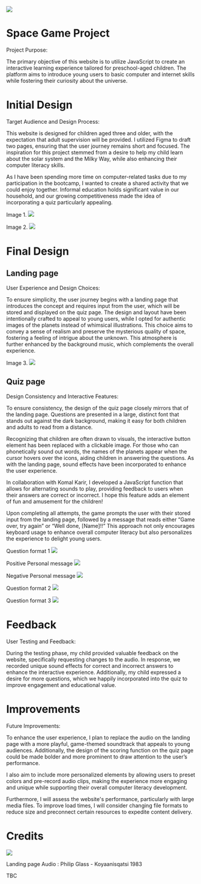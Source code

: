 <img src= "assets/images/multiple_devices.PNG">
<br>

# Space Game Project

Project Purpose:

The primary objective of this website is to utilize JavaScript to create an interactive learning experience tailored for preschool-aged children. The platform aims to introduce young users to basic computer and internet skills while fostering their curiosity about the universe.

# Initial Design 

Target Audience and Design Process:

This website is designed for children aged three and older, with the expectation that adult supervision will be provided. I utilized Figma to draft two pages, ensuring that the user journey remains short and focused. The inspiration for this project stemmed from a desire to help my child learn about the solar system and the Milky Way, while also enhancing their computer literacy skills.

As I have been spending more time on computer-related tasks due to my participation in the bootcamp, I wanted to create a shared activity that we could enjoy together. Informal education holds significant value in our household, and our growing competitiveness made the idea of incorporating a quiz particularly appealing.

Image 1.
<img src= "readme-folder/Screenshot 2024-05-24 at 16.05.31.png">

Image 2.
<img src= "readme-folder/Screenshot 2024-05-24 at 16.07.04.png">

# Final Design

## Landing page 

User Experience and Design Choices:

To ensure simplicity, the user journey begins with a landing page that introduces the concept and requires input from the user, which will be stored and displayed on the quiz page. The design and layout have been intentionally crafted to appeal to young users, while I opted for authentic images of the planets instead of whimsical illustrations. This choice aims to convey a sense of realism and preserve the mysterious quality of space, fostering a feeling of intrigue about the unknown. This atmosphere is further enhanced by the background music, which complements the overall experience.

Image 3.
<img src="readme-folder/Screenshot 2024-05-24 at 16.08.13.png">

## Quiz page

Design Consistency and Interactive Features:

To ensure consistency, the design of the quiz page closely mirrors that of the landing page. Questions are presented in a large, distinct font that stands out against the dark background, making it easy for both children and adults to read from a distance.

Recognizing that children are often drawn to visuals, the interactive button element has been replaced with a clickable image. For those who can phonetically sound out words, the names of the planets appear when the cursor hovers over the icons, aiding children in answering the questions. As with the landing page, sound effects have been incorporated to enhance the user experience.

In collaboration with Komal Karir, I developed a JavaScript function that allows for alternating sounds to play, providing feedback to users when their answers are correct or incorrect. I hope this feature adds an element of fun and amusement for the children!

Upon completing all attempts, the game prompts the user with their stored input from the landing page, followed by a message that reads either “Game over, try again” or “Well done, [Name]!!” This approach not only encourages keyboard usage to enhance overall computer literacy but also personalizes the experience to delight young users.



Question format 1
<img src="readme-folder/Screenshot 2024-05-24 at 16.09.01.png">


Positive Personal message
<img src="readme-folder/Screenshot 2024-05-24 at 16.09.30.png">

Negative Personal message
<img src="readme-folder/Screenshot 2024-05-24 at 16.10.34.png">

Question format 2
<img src="readme-folder/Screenshot 2024-05-24 at 16.09.59.png">

Question format 3
<img src="readme-folder/Screenshot 2024-05-24 at 16.12.13.png">

# Feedback

User Testing and Feedback:

During the testing phase, my child provided valuable feedback on the website, specifically requesting changes to the audio. In response, we recorded unique sound effects for correct and incorrect answers to enhance the interactive experience. Additionally, my child expressed a desire for more questions, which we happily incorporated into the quiz to improve engagement and educational value.

# Improvements

Future Improvements:

To enhance the user experience, I plan to replace the audio on the landing page with a more playful, game-themed soundtrack that appeals to young audiences. Additionally, the design of the scoring function on the quiz page could be made bolder and more prominent to draw attention to the user’s performance.

I also aim to include more personalized elements by allowing users to preset colors and pre-record audio clips, making the experience more engaging and unique while supporting their overall computer literacy development.

Furthermore, I will assess the website's performance, particularly with large media files. To improve load times, I will consider changing file formats to reduce size and preconnect certain resources to expedite content delivery.


# Credits

<img src="assets/images/earth.gif">

Landing page Audio : Philip Glass - Koyaanisqatsi 1983

TBC
